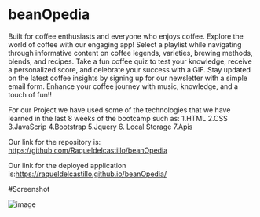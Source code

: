 
# beanOpedia
Built for coffee enthusiasts and everyone who enjoys coffee.
Explore the world of coffee with our engaging app! Select a playlist while navigating through informative content on coffee legends, varieties, brewing methods, blends, and recipes. Take a fun coffee quiz to test your knowledge, receive a personalized score, and celebrate your success with a GIF. Stay updated on the latest coffee insights by signing up for our newsletter with a simple email form. Enhance your coffee journey with music, knowledge, and a touch of fun!!

For our Project we have used some of the technologies that we have learned in the last 8 weeks of the bootcamp such as:
1.HTML
2.CSS
3.JavaScrip
4.Bootstrap
5.Jquery
6. Local Storage
7.Apis


Our link for the repository is:  https://github.com/Raqueldelcastillo/beanOpedia

Our link for the deployed application is:https://raqueldelcastillo.github.io/beanOpedia/

#Screenshot

![image](https://github.com/SalxIeva/prework-study-guide/assets/133906072/2a20582a-5248-4f1c-b2c4-f31e1794c749)

